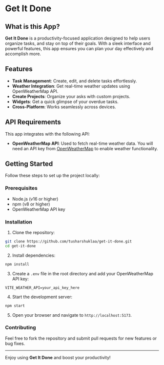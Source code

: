 # Get It Done

## What is this App?

**Get It Done** is a productivity-focused application designed to help users organize tasks, and stay on top of their goals. With a sleek interface and powerful features, this app ensures you can plan your day effectively and accomplish more.

## Features

- **Task Management**: Create, edit, and delete tasks effortlessly.
- **Weather Integration**: Get real-time weather updates using OpenWeatherMap API.
- **Create Projects**: Organize your asks with custom projects.
- **Widgets**: Get a quick glimpse of your overdue tasks.
- **Cross-Platform**: Works seamlessly across devices.

## API Requirements

This app integrates with the following API:

- **OpenWeatherMap API**: Used to fetch real-time weather data. You will need an API key from [OpenWeatherMap](https://openweathermap.org/api) to enable weather functionality.

## Getting Started

Follow these steps to set up the project locally:

### Prerequisites

- Node.js (v16 or higher)
- npm (v8 or higher)
- OpenWeatherMap API key

### Installation

1. Clone the repository:
  ```bash
  git clone https://github.com/tusharshuklaa/get-it-done.git
  cd get-it-done
  ```

2. Install dependencies:
  ```bash
  npm install
  ```

3. Create a `.env` file in the root directory and add your OpenWeatherMap API key:
  ```env
  VITE_WEATHER_API=your_api_key_here
  ```

4. Start the development server:
  ```bash
  npm start
  ```

5. Open your browser and navigate to `http://localhost:5173`.

### Contributing

Feel free to fork the repository and submit pull requests for new features or bug fixes.

---

Enjoy using **Get It Done** and boost your productivity!